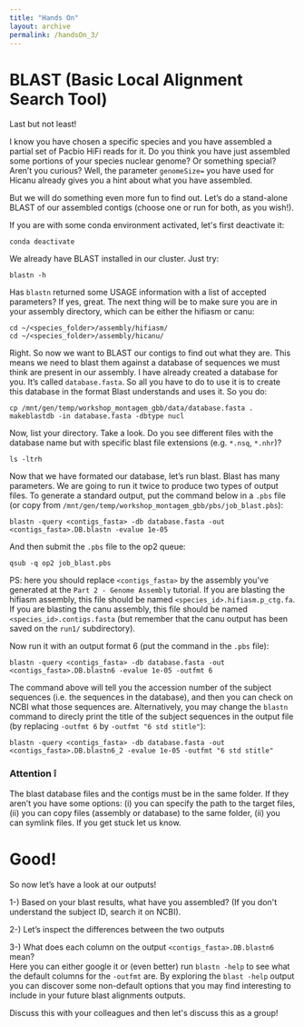 ```yaml
---
title: "Hands On"
layout: archive
permalink: /handsOn_3/
---  
```


# BLAST (Basic Local Alignment Search Tool)

Last but not least!

I know you have chosen a specific species and you have assembled a partial set of Pacbio HiFi reads for it. Do you think you have just assembled some portions of your species nuclear genome? Or something special? Aren’t you curious? Well, the parameter `genomeSize=` you have used for Hicanu already gives you a hint about what you have assembled. 

But we will do something even more fun to find out. Let’s do a stand-alone BLAST of our assembled contigs (choose one or run for both, as you wish!).

If you are with some conda environment activated, let's first deactivate it:
```console  
conda deactivate
```

We already have BLAST installed in our cluster. Just try:

```console  
blastn -h
```  

Has `blastn` returned some USAGE information with a list of accepted parameters? If yes, great.
The next thing will be to make sure you are in your assembly directory, which can be either the hifiasm or canu:

```console
cd ~/<species_folder>/assembly/hifiasm/
cd ~/<species_folder>/assembly/hicanu/

```

Right. So now we want to BLAST our contigs to find out what they are. This means we need to blast them against a database of sequences we must think are present in our assembly. I have already created a database for you. It’s called `database.fasta`. So all you have to do to use it is to create this database in the format Blast understands and uses it. So you do:

```console  
cp /mnt/gen/temp/workshop_montagem_gbb/data/database.fasta .
makeblastdb -in database.fasta -dbtype nucl
```  

Now, list your directory. Take a look. Do you see different files with the database name but with specific blast file extensions (e.g. `*.nsq`, `*.nhr`)?

```console  
ls -ltrh
```  

Now that we have formated our database, let’s run blast. Blast has many parameters. We are going to run it twice to produce two types of output files. To generate a standard output, put the command below in a `.pbs` file (or copy from `/mnt/gen/temp/workshop_montagem_gbb/pbs/job_blast.pbs`):

```console  
blastn -query <contigs_fasta> -db database.fasta -out <contigs_fasta>.DB.blastn -evalue 1e-05
```

And then submit the `.pbs` file to the op2 queue:

```console  
qsub -q op2 job_blast.pbs
```

PS: here you should replace `<contigs_fasta>` by the assembly you've generated at the `Part 2 - Genome Assembly` tutorial. If you are blasting the hifiasm assembly, this file should be named `<species_id>.hifiasm.p_ctg.fa`. If you are blasting the canu assembly, this file should be named `<species_id>.contigs.fasta` (but remember that the canu output has been saved on the `run1/` subdirectory).

Now run it with an output format 6 (put the command in the `.pbs` file):

```console  
blastn -query <contigs_fasta> -db database.fasta -out <contigs_fasta>.DB.blastn6 -evalue 1e-05 -outfmt 6
```

The command above will tell you the accession number of the subject sequences (i.e. the sequences in the database), and then you can check on NCBI what those sequences are. Alternatively, you may change the `blastn` command to direcly print the title of the subject sequences in the output file (by replacing `-outfmt 6` by `-outfmt "6 std stitle"`):  

```
blastn -query <contigs_fasta> -db database.fasta -out <contigs_fasta>.DB.blastn6_2 -evalue 1e-05 -outfmt "6 std stitle"
```

### Attention :grey_exclamation: 

The blast database files and the contigs must be in the same folder. If they aren’t you have some options: (i) you can specify the path to the target files, (ii) you can copy files (assembly or database) to the same folder, (ii) you can symlink files. If you get stuck let us know.

# Good! 

So now let’s have a look at our outputs!

1-) Based on your blast results, what have you assembled? (If you don't understand the subject ID, search it on NCBI).

2-) Let’s inspect the differences between the two outputs

3-) What does each column on the output `<contigs_fasta>.DB.blastn6` mean?  
    Here you can either google it or (even better) run `blastn -help` to see what the default columns for the `-outfmt` are. By exploring the `blast -help` output you can discover some non-default options that you may find interesting to include in your future blast alignments outputs. 

Discuss this with your colleagues and then let's discuss this as a group!

